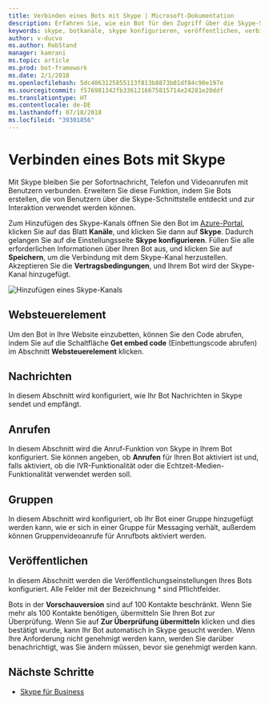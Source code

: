 ```yaml
---
title: Verbinden eines Bots mit Skype | Microsoft-Dokumentation
description: Erfahren Sie, wie ein Bot für den Zugriff über die Skype-Schnittstelle konfiguriert wird.
keywords: skype, botkanäle, skype konfigurieren, veröffentlichen, verbinden mit kanälen
author: v-ducvo
ms.author: RobStand
manager: kamrani
ms.topic: article
ms.prod: bot-framework
ms.date: 2/1/2018
ms.openlocfilehash: 5dc4063125855113f813b8873b01df84c90e197e
ms.sourcegitcommit: f576981342fb3361216675815714e24281e20ddf
ms.translationtype: HT
ms.contentlocale: de-DE
ms.lasthandoff: 07/18/2018
ms.locfileid: "39301856"
---
```

# <a name="connect-a-bot-to-skype"></a>Verbinden eines Bots mit Skype

Mit Skype bleiben Sie per Sofortnachricht, Telefon und Videoanrufen mit Benutzern verbunden. Erweitern Sie diese Funktion, indem Sie Bots erstellen, die von Benutzern über die Skype-Schnittstelle entdeckt und zur Interaktion verwendet werden können.

Zum Hinzufügen des Skype-Kanals öffnen Sie den Bot im [Azure-Portal](https://portal.azure.com/), klicken Sie auf das Blatt **Kanäle**, und klicken Sie dann auf **Skype**. Dadurch gelangen Sie auf die Einstellungsseite **Skype konfigurieren**. Füllen Sie alle erforderlichen Informationen über Ihren Bot aus, und klicken Sie auf **Speichern**, um die Verbindung mit dem Skype-Kanal herzustellen. Akzeptieren Sie die **Vertragsbedingungen**, und Ihrem Bot wird der Skype-Kanal hinzugefügt.

![Hinzufügen eines Skype-Kanals](~/media/channels/skype-addchannel.png)

## <a name="web-control"></a>Websteuerelement

Um den Bot in Ihre Website einzubetten, können Sie den Code abrufen, indem Sie auf die Schaltfläche **Get embed code** (Einbettungscode abrufen) im Abschnitt **Websteuerelement** klicken.

## <a name="messaging"></a>Nachrichten

In diesem Abschnitt wird konfiguriert, wie Ihr Bot Nachrichten in Skype sendet und empfängt.

## <a name="calling"></a>Anrufen

In diesem Abschnitt wird die Anruf-Funktion von Skype in Ihrem Bot konfiguriert. Sie können angeben, ob **Anrufen** für Ihren Bot aktiviert ist und, falls aktiviert, ob die IVR-Funktionalität oder die Echtzeit-Medien-Funktionalität verwendet werden soll.

## <a name="groups"></a>Gruppen

In diesem Abschnitt wird konfiguriert, ob Ihr Bot einer Gruppe hinzugefügt werden kann, wie er sich in einer Gruppe für Messaging verhält, außerdem können Gruppenvideoanrufe für Anrufbots aktiviert werden.

## <a name="publish"></a>Veröffentlichen

In diesem Abschnitt werden die Veröffentlichungseinstellungen Ihres Bots konfiguriert. Alle Felder mit der Bezeichnung * sind Pflichtfelder.

Bots in der **Vorschauversion** sind auf 100 Kontakte beschränkt. Wenn Sie mehr als 100 Kontakte benötigen, übermitteln Sie Ihren Bot zur Überprüfung. Wenn Sie auf **Zur Überprüfung übermitteln** klicken und dies bestätigt wurde, kann Ihr Bot automatisch in Skype gesucht werden. Wenn Ihre Anforderung nicht genehmigt werden kann, werden Sie darüber benachrichtigt, was Sie ändern müssen, bevor sie genehmigt werden kann.

## <a name="next-steps"></a>Nächste Schritte

* [Skype für Business](bot-service-channel-connect-skypeforbusiness.md)
